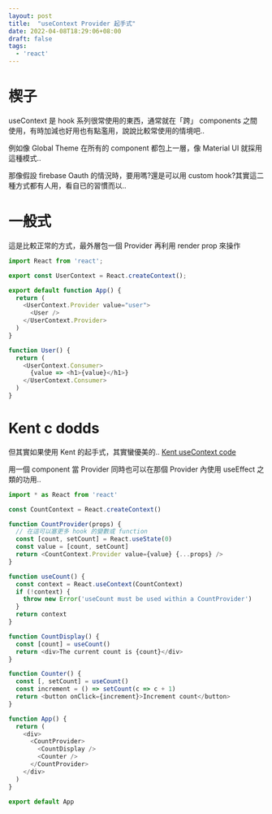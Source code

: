 ```yaml
---
layout: post
title:  "useContext Provider 起手式"
date: 2022-04-08T18:29:06+08:00
draft: false
tags: 
  - 'react'
---
```


# 楔子
useContext 是 hook 系列很常使用的東西，通常就在「跨」 components 之間使用，有時加減也好用也有點濫用，說說比較常使用的情境吧..

例如像 Global Theme 在所有的 component 都包上一層，像 Material UI 就採用這種模式..

那像假設 firebase Oauth 的情況時，要用嗎?還是可以用 custom hook?其實這二種方式都有人用，看自已的習慣而以..

# 一般式

這是比較正常的方式，最外層包一個 Provider 再利用 render prop 來操作

```javascript
import React from 'react';

export const UserContext = React.createContext();

export default function App() {
  return (
    <UserContext.Provider value="user">
      <User />
    </UserContext.Provider>
  )
}

function User() {
  return (
    <UserContext.Consumer>
      {value => <h1>{value}</h1>} 
    </UserContext.Consumer>
  )
}
```

# Kent c dodds

但其實如果使用 Kent 的起手式，其實蠻優美的..
[Kent useContext code](https://github.com/kentcdodds/advanced-react-hooks/blob/main/src/final/03.extra-1.js)

用一個 component 當 Provider 同時也可以在那個 Provider 內使用 useEffect 之類的功用..

```javascript
import * as React from 'react'

const CountContext = React.createContext()

function CountProvider(props) {
  // 在這可以塞更多 hook 的變數或 function
  const [count, setCount] = React.useState(0)
  const value = [count, setCount]
  return <CountContext.Provider value={value} {...props} />
}

function useCount() {
  const context = React.useContext(CountContext)
  if (!context) {
    throw new Error('useCount must be used within a CountProvider')
  }
  return context
}

function CountDisplay() {
  const [count] = useCount()
  return <div>The current count is {count}</div>
}

function Counter() {
  const [, setCount] = useCount()
  const increment = () => setCount(c => c + 1)
  return <button onClick={increment}>Increment count</button>
}

function App() {
  return (
    <div>
      <CountProvider>
        <CountDisplay />
        <Counter />
      </CountProvider>
    </div>
  )
}

export default App
```
